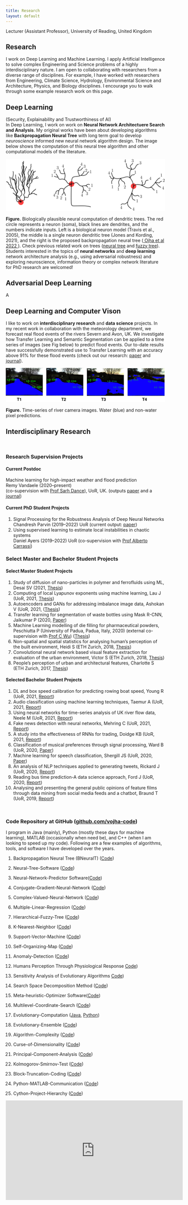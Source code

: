 ```yaml
---
title: Research
layout: default
---
```


<!-- 
<a href="{{site.baseurl}}">Home</a> | 
<a href="{{site.baseurl}}/profile">Profile</a> | 
<a href="{{site.baseurl}}/publications">Publications</a> | 
<a href="{{site.baseurl}}/research">Research</a> | 
<a href="{{site.baseurl}}/teaching">Teaching</a>  -->

Lecturer (Assistant Professor), University of Reading, United Kingdom

## Research

<!-- <sub>[Research Supervision](#research-supervision)</sub> -->

I work on Deep Learning and Machine Learning. I apply Artificial Intelligence to solve complex Engineering and Science problems of a highly interdisciplinary nature. I am open to collaborating with researchers from a diverse range of disciplines. For example, I have worked with researchers from Engineering, Climate Science, Hydrology, Environmental Science and Architecture, Physics, and Biology disciplines. I encourage you to walk through some example research work on this page.

<!-- Example of our work in this webpage should encorage   My main focus is on neural networks. I am interested in sparse neural computation in order to create fast, robust, and optimal learning systems. I am currently working on neural networks and deep learning focusing on neural architecture search and analysis to achieve this goal. I aim to integrate inspiration from neuroscience to inform neural design in the long term. I like to collaborate with interdisciplinary researchers where problems introduce challenges to deep learning, neural networks, and optimization. Do read examples of my work and do get in touch at v.k.ojha[at]reading.ac.uk. -->


## Deep Learning 
(Security, Explainability and Trustworthiness of AI) <br>
In Deep Learniing, I work on work on **Neural Network Architectuere Search and Analysis**. 
My original works have been about developing algorithms like **Backpropagation Neural Tree** with long term goal to develop _neuroscience_ informed new neural network algorithm design. The image below shows the computation of this neural tree algorithm and other computational models of the literature.

<p align="center">
  <img src="/imgs/tree_bio.svg" />
</p>
<!-- ![](/imgs/tree_bio.svg) --->

**Figure.** Biologically plausible neural computation of dendritic trees. The red circle represents a neuron (soma), black lines are dendrites, and the numbers indicate inputs. Left is a biological neuron model (Travis et al., 2005), the middle is a single neuron dendritic tree (Jones and Kording, 2021), and the right is the proposed backpropagation neural tree (<a href="https://arxiv.org/pdf/2202.02248.pdf" target="_blank"> Ojha et al 2022 </a>). Check previous related work on trees (<a a href="https://arxiv.org/abs/1705.05592" target="_blank">neural tree</a> and <a a href="https://arxiv.org/abs/1705.05769" target="_blank">fuzzy tree</a>). Students interested in the topics of **neural networks** and **deep learning** network architecture analysis (e.g., using adversarial robustness) and exploring neuroscience, information theory or complex network literature for PhD research are welcomed!


## Adversarial Deep Learning 

A

## Deep Learning and Computer Vison

I like to work on **interdisciplinary research** and **data science** projects. In my recent work in collaboration with the meteorology department, we forecast real flood events of the rivers Severn and Avon, UK. We investigate how Transfer Learning and Semantic Segmentation can be applied to a time series of images (see Fig below) to predict flood events. Our to-date results have successfully demonstrated use to Transfer Learning with an accuracy above 91% for these flood events (check out our research: <a href="https://centaur.reading.ac.uk/93823/" target="_blank">paper</a> and <a href="https://hess.copernicus.org/articles/25/4435/2021/" target="_blank">journal</a>). 

![](/imgs/water_segmentation_work.png)

**Figure.** Time-series of river camera images. Water (blue) and non-water pixel predictions.

## Interdisciplinary Research


<br>

### Research Supervision Projects
#### Current Postdoc

Machine learning for high-impact weather and flood prediction <br> Remy Vandaele (2020–present) <br> (co-supervision
with <a href="http://www.met.reading.ac.uk/~sws01sld/" target="_blank">Prof Sarh Dance</a>), UoR, UK. (outputs <a href="https://centaur.reading.ac.uk/93823/" target="_blank">paper</a> and a <a href="https://hess.copernicus.org/articles/25/4435/2021/" target="_blank">journal</a>)


#### Current PhD Student Projects

1. Signal Processing for the Robustness Analysis of Deep Neural Networks <br> Chandresh Parvin (2019–2022) UoR (current output: <a href="https://centaur.reading.ac.uk/99457/" target="_blank">paper</a>)
2. Using supervised learning to estimate local instabilities in chaotic systems <br> Daniel Ayers (2019–2022) UoR (co-supervision with <a href="https://scholar.google.com/citations?user=hiMvzDYAAAAJ&hl=en" target="_blank">Prof Alberto Carrassi</a>) <!--- output: a <a href="https://events.ecmwf.int/event/172/contributions/1739/attachments/865/1538/Machine-Learning-WS_Ayers.pdf" target="_blank">poster</a>) --->


### Select Master and Bachelor Student Projects
#### Select Master Student Projects
1. Study of diffusion of nano-particles in polymer and ferrofluids using ML, Desai SV (2021, <a href="/data/Student_Projects/PG/2021_Shreya_Desai_MSc.pdf" target="_blank">Thesis</a>)
1. Computing of local Lyapunov exponents using machine learning, Lau J (UoR, 2021, <a href="/data/Student_Projects/PG/2021_Jack_Lau_MSc.pdf" target="_blank">Thesis</a>)
1. Autoencoders and GANs for addressing imbalance image data, Ashokan V (UoR, 2021, (<a href="/data/Student_Projects/PG/2021_Vijayakumar_Asokan_Msc.pdf" target="_blank">Thesis</a>)
1. Transfer learning for segmentation of waste bottles using Mask R-CNN, Jaikumar P (2020, <a href="https://centaur.reading.ac.uk/98569/" target="_blank">Paper</a>)
1. Machine Learning modelling of die filling for pharmaceutical powders, Peschiutta P (University of Padua, Padua, Italy, 2020) (external co-supervision with <a href="https://www.surrey.ac.uk/people/charley-wu" target="_blank">Prof C Wu</a>) (<a href="http://tesi.cab.unipd.it/64688/1/Peschiutta_Stefano_1190561.pdf" target="_blank">Thesis</a>)
1. Non-spatial and spatial statistics for analysing human’s perception of the built environment, Heidi S (ETH Zurich, 2018, <a href="https://www.research-collection.ethz.ch/handle/20.500.11850/290292" target="_blank">Thesis</a>)
1. Convolutional neural network based visual feature extraction for evaluation of the
urban environment, Victor S (ETH Zurich, 2018, <a href="https://www.research-collection.ethz.ch/handle/20.500.11850/293677" target="_blank">Thesis</a>)
1. People’s perception of urban and architectural features, Charlotte S (ETH Zurich, 2017, <a href="https://www.research-collection.ethz.ch/handle/20.500.11850/266634" target="_blank">Thesis</a>)
 

#### Selected Bachelor Student Projects
1. DL and box speed calibration for predicting rowing boat speed, Young R (UoR, 2021, <a href="/data/Student_Projects/UG/2020_21_Rob_Young.pdf" target="_blank">Report</a>) 
1. Audio classification using machine learning techniques, Taemur A (UoR, 2021, <a href="/data/Student_Projects/UG/2020_21_Adam_Taemur.pdf" target="_blank">Report</a>)
1. Using neural networks for time-series analysis of UK river flow data, Neele M (UoR, 2021, <a href="/data/Student_Projects/UG/2020_21_Michale_Neel.pdf" target="_blank">Report</a>)
1. Fake news detection with neural networks, Mehring C (UoR, 2021, <a href="/data/Student_Projects/UG/2020_21_Conor_Mehrin.pdf" target="_blank">Report</a>) 
1. A study into the effectiveness of RNNs for trading, Doidge KB (UoR, 2021, <a href="/data/Student_Projects/UG/2020_21_Kyle_Doidge.pdf" target="_blank">Report</a>)
1. Classification of musical preferences through signal processing, Ward B (UoR, 2020, <a href="https://centaur.reading.ac.uk/98568/" target="_blank">Paper</a>)
1. Machine learning for speech classification, Shergill JS (UoR, 2020, <a href="https://centaur.reading.ac.uk/97785/" target="_blank">Paper</a>)
1. An analysis of NLP techniques applied to generating tweets, Rickard J (UoR, 2020, <a href="/data/Student_Projects/UG/2019_20_Joe_Richard.pdf" target="_blank">Report</a>)
1. Reading bus time prediction-A data science approach, Ford J (UoR, 2020, <a href="/data/Student_Projects/UG/2019_20_Jade_Ford.pdf" target="_blank">Report</a>)
1. Analysing and presenting the general public opinions of feature films through data mining from social media feeds and a chatbot, Braund T (UoR, 2019, <a href="/data/Student_Projects/UG/2018_19_Thomas_Braund.pdf" target="_blank">Report</a>)

<br>

### Code Repository at GitHub (<a href="https://github.com/vojha-code/" target="_blank">github.com/vojha-code</a>) 
I program in Java (mainly), Python (mostly these days for machine learning), MATLAB (occasionally when need be), and C++ (when I am looking to speed up my code). Following are a few examples of algorithms, tools, and software I have developed over the years.
1. Backpropagation Neural Tree (BNeuralT) (<a href="https://github.com/vojha-code/BNeuralT" target="_blank">Code</a>)
1. Neural-Tree-Software (<a href="https://github.com/vojha-code/Neural-Tree-Software" target="_blank">Code</a>)
1. Neural-Network-Predictor Software(<a href="https://github.com/vojha-code/Neural-Network-Predictor" target="_blank">Code</a>)
1. Conjugate-Gradient-Neural-Network (<a href="https://github.com/vojha-code/Conjugate-Gradient-Neural-Network" target="_blank">Code</a>)
1. Complex-Valued-Neural-Network (<a href="https://github.com/vojha-code/Complex-Valued-Neural-Network" target="_blank">Code</a>)
1. Multiple-Linear-Regression (<a href="https://github.com/vojha-code/Multiple-Linear-Regression" target="_blank">Code</a>)
1. Hierarchical-Fuzzy-Tree (<a href="https://github.com/vojha-code/Hierarchical-Fuzzy-Tree" target="_blank">Code</a>)
1. K-Nearest-Neighbor (<a href="https://github.com/vojha-code/K-Nearest-Neighbor" target="_blank">Code</a>)
1. Support-Vector-Machine (<a href="https://github.com/vojha-code/Support-Vector-Machine" target="_blank">Code</a>)
1. Self-Organizing-Map (<a href="https://github.com/vojha-code/Self-Organizing-Map" target="_blank">Code</a>)
1. Anomaly-Detection (<a href="https://github.com/vojha-code/Anomaly-Detection" target="_blank">Code</a>)
1. Humans Perception Through Physiological Response <a href="https://github.com/vojha-code/ESUM-project" target="_blank">Code</a>)

1. Sensitivity Analysis of Evolutionary Algorithms <a href="https://github.com/vojha-code/SAofEAs" target="_blank">Code</a>)
1. Search Space Decomposition Method (<a href="https://github.com/vojha-code/Hypershpere-Search" target="_blank">Code</a>)
1. Meta-heuristic-Optimizer Software(<a href="https://github.com/vojha-code/Meta-heuristic-Optimizer" target="_blank">Code</a>)
1. Multilevel-Coordinate-Search (<a href="https://github.com/vojha-code/Multilevel-Coordinate-Search" target="_blank">Code</a>)
1. Evolutionary-Computation (<a href="https://github.com/vojha-code/Evolutionary-Computation" target="_blank">Java</a>, <a href="https://github.com/vojha-code/NSGA" target="_blank">Python</a>)
1. Evolutionary-Ensemble (<a href="https://github.com/vojha-code/Evolutionary-Ensemble" target="_blank">Code</a>)


1. Algorithm-Complexity (<a href="https://github.com/vojha-code/Algorithm-Complexity" target="_blank">Code</a>)
1. Curse-of-Dimensionality (<a href="https://github.com/vojha-code/Curse-of-Dimensionality" target="_blank">Code</a>)
1. Principal-Component-Analysis (<a href="https://github.com/vojha-code/Principal-Component-Analysis" target="_blank">Code</a>)
1. Kolmogorov-Smirnov-Test (<a href="https://github.com/vojha-code/Kolmogorov-Smirnov-Test" target="_blank">Code</a>)
1. Block-Truncation-Coding (<a href="https://github.com/vojha-code/Block-Truncation-Coding" target="_blank">Code</a>)
1. Python-MATLAB-Communication (<a href="https://github.com/vojha-code/Python-MATLAB-Communication" target="_blank">Code</a>)
1. Cython-Project-Hierarchy (<a href="https://github.com/vojha-code/Cython-Project-Hierarchy" target="_blank">Code</a>)


<iframe width="560" height="315" src="https://www.youtube.com/embed/3U4-7Y-epFw" title="YouTube video player" frameborder="0" allow="accelerometer; autoplay; clipboard-write; encrypted-media; gyroscope; picture-in-picture; web-share" allowfullscreen></iframe>








